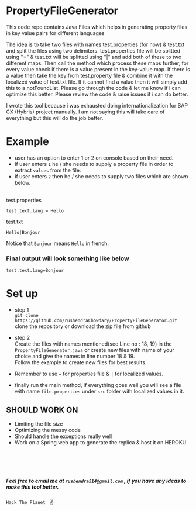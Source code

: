 # PropertyFileGenerator
This code repo contains Java Files which helps in generating property files in key value pairs for different languages

The idea is to take two files with names test.properties (for now) & test.txt and split the files using two delimiters.
test.properties file will be splitted using "=" & test.txt will be splitted using "|" and add both of these to two different maps.
Then call the method which process these maps further, for every value check if there is a value present in the key-value map.
If there is a value then take the key from test.property file & combine it with the localized value of test.txt file.
If it cannot find a value then it will simply add this to a notFoundList.
Please go through the code & let me know if i can optimize this better.
Please review the code & raise issues if i can do better.

I wrote this tool because i was exhausted doing internationalization for SAP CX (Hybris) project manually.
I am not saying this will take care of everything but this will do the job better.

# Example
* user has an option to enter 1 or 2 on console based on their need.
* if user enters ```1``` he / she needs to supply a property file in order to extract ```values``` from the file.
* if user enters ```2``` then he / she needs to supply two files which are shown below.  

<br />test.properties

```
test.text.lang = Hello
```
test.txt

```
Hello|Bonjour
```
Notice that  ```Bonjour``` means ```Hello``` in french.

### Final output will look something like below
```
test.text.lang=Bonjour
```

# Set up

* step 1
  <br/> ```git clone https://github.com/rushendraChowdary/PropertyFileGenerator.git```
  clone the repository or download the zip file from github

* step 2
    <br /> Create the files with names mentioned(see Line no : 18, 19) in the ```PropertyFileGenerator.java``` or create new files with name of your choice and give the names in line number 18 & 19.
    <br /> Follow the example to create new files for best results.
  
* Remember to use ```=``` for properties file & ```|```  for localized values.

*  finally run the main method, if everything goes well you will see a file with name ```file.properties``` under ```src``` folder with localized values in it.

## SHOULD WORK ON

* Limiting the file size
* Optimizing the messy code
* Should handle the exceptions really well
* Work on a Spring web app to generate the replica & host it on HEROKU
<br /><br /><br /><br /><br />
##### Feel free to email me at ```rushendra514@gmail.com``` , if you have any ideas to make this tool better.  

```Hack The Planet ``` :v:

